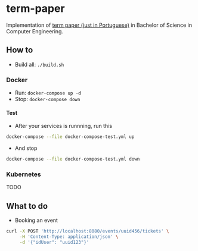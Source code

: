 # term-paper

Implementation of [term paper (just in Portuguese)](https://github.com/andreformento/tcc-engenharia/) in Bachelor of Science in Computer Engineering.

## How to

- Build all: `./build.sh`

### Docker

- Run: `docker-compose up -d`
- Stop: `docker-compose down`

#### Test

- After your services is runnning, run this

```bash
docker-compose --file docker-compose-test.yml up
```

- And stop

```bash
docker-compose --file docker-compose-test.yml down
```

### Kubernetes

TODO


## What to do

- Booking an event

```bash
curl -X POST 'http://localhost:8080/events/uuid456/tickets' \
     -H 'Content-Type: application/json' \
     -d '{"idUser": "uuid123"}'
```

